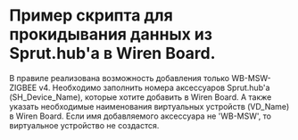 # Пример скрипта для прокидывания данных из Sprut.hub'а в Wiren Board.

В правиле реализована возможность добавления только WB-MSW-ZIGBEE v4.
Необходимо заполнить номера аксессуаров Sprut.hub'а (SH_Device_Name), которые хотите добавить в Wiren Board. А также указать необходимые наименования виртуальных устройств (VD_Name) в Wiren Board.
Если имя добавляемого аксессуара не 'WB-MSW', то виртуальное устройство не создастся.
